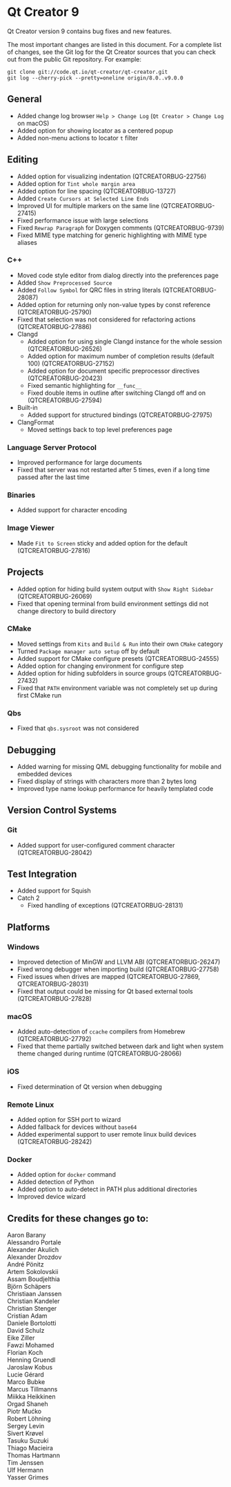 Qt Creator 9
============

Qt Creator version 9 contains bug fixes and new features.

The most important changes are listed in this document. For a complete list of
changes, see the Git log for the Qt Creator sources that you can check out from
the public Git repository. For example:

    git clone git://code.qt.io/qt-creator/qt-creator.git
    git log --cherry-pick --pretty=oneline origin/8.0..v9.0.0

General
-------

* Added change log browser `Help > Change Log` (`Qt Creator > Change Log` on
  macOS)
* Added option for showing locator as a centered popup
* Added non-menu actions to locator `t` filter

Editing
-------

* Added option for visualizing indentation (QTCREATORBUG-22756)
* Added option for `Tint whole margin area`
* Added option for line spacing (QTCREATORBUG-13727)
* Added `Create Cursors at Selected Line Ends`
* Improved UI for multiple markers on the same line (QTCREATORBUG-27415)
* Fixed performance issue with large selections
* Fixed `Rewrap Paragraph` for Doxygen comments (QTCREATORBUG-9739)
* Fixed MIME type matching for generic highlighting with MIME type aliases

### C++

* Moved code style editor from dialog directly into the preferences page
* Added `Show Preprocessed Source`
* Added `Follow Symbol` for QRC files in string literals (QTCREATORBUG-28087)
* Added option for returning only non-value types by const reference
  (QTCREATORBUG-25790)
* Fixed that selection was not considered for refactoring actions
  (QTCREATORBUG-27886)
* Clangd
    * Added option for using single Clangd instance for the whole session
      (QTCREATORBUG-26526)
    * Added option for maximum number of completion results (default 100)
      (QTCREATORBUG-27152)
    * Added option for document specific preprocessor directives
      (QTCREATORBUG-20423)
    * Fixed semantic highlighting for `__func__`
    * Fixed double items in outline after switching Clangd off and on
      (QTCREATORBUG-27594)
* Built-in
    * Added support for structured bindings (QTCREATORBUG-27975)
* ClangFormat
    * Moved settings back to top level preferences page

### Language Server Protocol

* Improved performance for large documents
* Fixed that server was not restarted after 5 times, even if a long time passed
  after the last time

### Binaries

* Added support for character encoding

### Image Viewer

* Made `Fit to Screen` sticky and added option for the default
  (QTCREATORBUG-27816)

Projects
--------

* Added option for hiding build system output with `Show Right Sidebar`
  (QTCREATORBUG-26069)
* Fixed that opening terminal from build environment settings did not change
  directory to build directory

### CMake

* Moved settings from `Kits` and `Build & Run` into their own `CMake` category
* Turned `Package manager auto setup` off by default
* Added support for CMake configure presets (QTCREATORBUG-24555)
* Added option for changing environment for configure step
* Added option for hiding subfolders in source groups (QTCREATORBUG-27432)
* Fixed that `PATH` environment variable was not completely set up during first
  CMake run

### Qbs

* Fixed that `qbs.sysroot` was not considered

Debugging
---------

* Added warning for missing QML debugging functionality for mobile and embedded
  devices
* Fixed display of strings with characters more than 2 bytes long
* Improved type name lookup performance for heavily templated code

Version Control Systems
-----------------------

### Git

* Added support for user-configured comment character (QTCREATORBUG-28042)

Test Integration
----------------

* Added support for Squish
* Catch 2
    * Fixed handling of exceptions (QTCREATORBUG-28131)

Platforms
---------

### Windows

* Improved detection of MinGW and LLVM ABI (QTCREATORBUG-26247)
* Fixed wrong debugger when importing build (QTCREATORBUG-27758)
* Fixed issues when drives are mapped (QTCREATORBUG-27869, QTCREATORBUG-28031)
* Fixed that output could be missing for Qt based external tools
  (QTCREATORBUG-27828)

### macOS

* Added auto-detection of `ccache` compilers from Homebrew (QTCREATORBUG-27792)
* Fixed that theme partially switched between dark and light when system theme
  changed during runtime (QTCREATORBUG-28066)

### iOS

* Fixed determination of Qt version when debugging

### Remote Linux

* Added option for SSH port to wizard
* Added fallback for devices without `base64`
* Added experimental support to user remote linux build devices (QTCREATORBUG-28242)

### Docker

* Added option for `docker` command
* Added detection of Python
* Added option to auto-detect in PATH plus additional directories
* Improved device wizard

Credits for these changes go to:
--------------------------------
Aaron Barany  
Alessandro Portale  
Alexander Akulich  
Alexander Drozdov  
André Pönitz  
Artem Sokolovskii  
Assam Boudjelthia  
Björn Schäpers  
Christiaan Janssen  
Christian Kandeler  
Christian Stenger  
Cristian Adam  
Daniele Bortolotti  
David Schulz  
Eike Ziller  
Fawzi Mohamed  
Florian Koch  
Henning Gruendl  
Jaroslaw Kobus  
Lucie Gérard  
Marco Bubke  
Marcus Tillmanns  
Miikka Heikkinen  
Orgad Shaneh  
Piotr Mućko  
Robert Löhning  
Sergey Levin  
Sivert Krøvel  
Tasuku Suzuki  
Thiago Macieira  
Thomas Hartmann  
Tim Jenssen  
Ulf Hermann  
Yasser Grimes  
